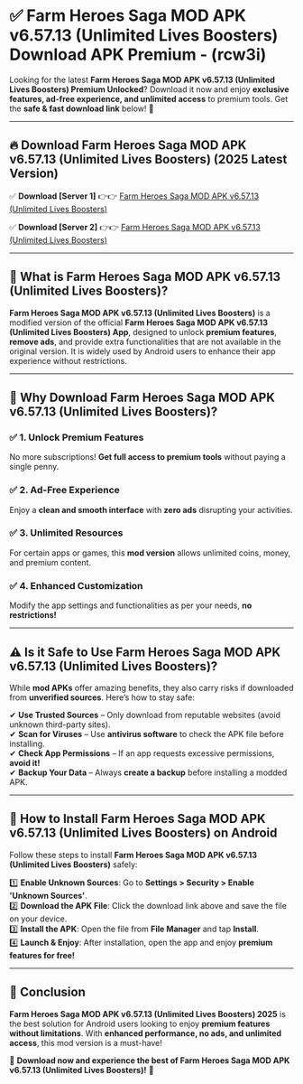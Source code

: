 
# ✅ Farm Heroes Saga MOD APK v6.57.13 (Unlimited Lives Boosters) Download APK Premium -  (rcw3i) 

Looking for the latest **Farm Heroes Saga MOD APK v6.57.13 (Unlimited Lives Boosters) Premium Unlocked**? Download it now and enjoy **exclusive features, ad-free experience, and unlimited access** to premium tools. Get the **safe & fast download link** below! 🚀

---

## 🔥 Download Farm Heroes Saga MOD APK v6.57.13 (Unlimited Lives Boosters) (2025 Latest Version)

✅ **Download [Server 1]** 👉👉 [Farm Heroes Saga MOD APK v6.57.13 (Unlimited Lives Boosters) ](https://apkcomod.com?title=Farm_Heroes_Saga_MOD_APK_v6.57.13_(Unlimited_Lives_Boosters))  

✅ **Download [Server 2]** 👉👉 [Farm Heroes Saga MOD APK v6.57.13 (Unlimited Lives Boosters) ](https://apkcomod.com?title=Farm_Heroes_Saga_MOD_APK_v6.57.13_(Unlimited_Lives_Boosters))  


---

## 📌 What is Farm Heroes Saga MOD APK v6.57.13 (Unlimited Lives Boosters)?

**Farm Heroes Saga MOD APK v6.57.13 (Unlimited Lives Boosters)** is a modified version of the official **Farm Heroes Saga MOD APK v6.57.13 (Unlimited Lives Boosters) App**, designed to unlock **premium features**, **remove ads**, and provide extra functionalities that are not available in the original version. It is widely used by Android users to enhance their app experience without restrictions.

---

## 🌟 Why Download Farm Heroes Saga MOD APK v6.57.13 (Unlimited Lives Boosters)?

### ✅ 1. Unlock Premium Features
No more subscriptions! **Get full access to premium tools** without paying a single penny.

### ✅ 2. Ad-Free Experience
Enjoy a **clean and smooth interface** with **zero ads** disrupting your activities.

### ✅ 3. Unlimited Resources
For certain apps or games, this **mod version** allows unlimited coins, money, and premium content.

### ✅ 4. Enhanced Customization
Modify the app settings and functionalities as per your needs, **no restrictions!**

---

## ⚠️ Is it Safe to Use Farm Heroes Saga MOD APK v6.57.13 (Unlimited Lives Boosters)?

While **mod APKs** offer amazing benefits, they also carry risks if downloaded from **unverified sources**. Here’s how to stay safe:

✔ **Use Trusted Sources** – Only download from reputable websites (avoid unknown third-party sites).  
✔ **Scan for Viruses** – Use **antivirus software** to check the APK file before installing.  
✔ **Check App Permissions** – If an app requests excessive permissions, **avoid it!**  
✔ **Backup Your Data** – Always **create a backup** before installing a modded APK.

---

## 📲 How to Install Farm Heroes Saga MOD APK v6.57.13 (Unlimited Lives Boosters) on Android

Follow these steps to install **Farm Heroes Saga MOD APK v6.57.13 (Unlimited Lives Boosters)** safely:

1️⃣ **Enable Unknown Sources**: Go to **Settings > Security > Enable 'Unknown Sources'**.  
2️⃣ **Download the APK File**: Click the download link above and save the file on your device.  
3️⃣ **Install the APK**: Open the file from **File Manager** and tap **Install**.  
4️⃣ **Launch & Enjoy**: After installation, open the app and enjoy **premium features for free!**

---

## 🚀 Conclusion

**Farm Heroes Saga MOD APK v6.57.13 (Unlimited Lives Boosters) 2025** is the best solution for Android users looking to enjoy **premium features without limitations**. With **enhanced performance, no ads, and unlimited access**, this mod version is a must-have!

🔻 **Download now and experience the best of Farm Heroes Saga MOD APK v6.57.13 (Unlimited Lives Boosters)!** 🔻

